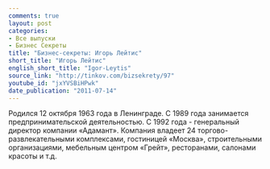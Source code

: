 ```yaml
---
comments: true
layout: post
categories:
- Все выпуски
- Бизнес Секреты
title: "Бизнес-секреты: Игорь Лейтис"
short_title: "Игорь Лейтис"
english_short_title: "Igor-Leytis"
source_link: "http://tinkov.com/bizsekrety/97"
youtube_id: "jxYVSBiHPwk"
date_publication: "2011-07-14"
---
```

Родился 12 октября 1963 года в Ленинграде. С 1989 года занимается предпринимательской деятельностью. С 1992 года - генеральный директор компании «Адамант». Компания владеет 24 торгово-развлекательными комплексами, гостиницей «Москва», строительными организациями, мебельным центром «Грейт», ресторанами, салонами красоты и т.д.
